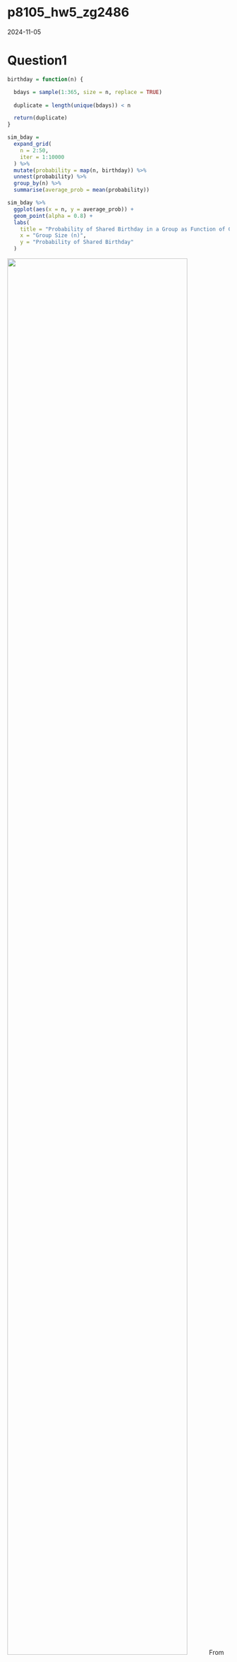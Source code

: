 p8105_hw5_zg2486
================
2024-11-05

# Question1

``` r
birthday = function(n) {

  bdays = sample(1:365, size = n, replace = TRUE)
  
  duplicate = length(unique(bdays)) < n

  return(duplicate)
}

sim_bday = 
  expand_grid(
    n = 2:50,
    iter = 1:10000
  ) %>% 
  mutate(probability = map(n, birthday)) %>% 
  unnest(probability) %>% 
  group_by(n) %>% 
  summarise(average_prob = mean(probability))

sim_bday %>% 
  ggplot(aes(x = n, y = average_prob)) +
  geom_point(alpha = 0.8) +
  labs(
    title = "Probability of Shared Birthday in a Group as Function of Group Size",
    x = "Group Size (n)",
    y = "Probability of Shared Birthday"
  ) 
```

<img src="p8105_hw5_zg2486_files/figure-gfm/unnamed-chunk-2-1.png" width="90%" />
From the plot, we can see the probability that at least two people in
the group will share a birthday by averaging across the 10000 simulation
runs increases as the sample group size become larger.

# Question 2

``` r
library(broom)
sim_mean_sd = function(n = 30, mu, sigma = 5) {
  
  sim_df = 
    tibble(
      x = rnorm(n, mean = mu, sd = sigma)
    )

  t_test_result = t.test(pull(sim_df, x), mu = 0) %>% 
    tidy()

  out_df = 
    sim_df %>%  
    summarize(
      mu_hat = mean(x),
      p_value = pull(t_test_result, p.value)
    )
  
  return(out_df)
}

sim_data = 
  expand_grid(
    mu = 0:6,
    iter = 1:5000
  ) %>% 
  mutate(reject_null = map(mu, sim_mean_sd, n = 30)) %>% 
  unnest(reject_null) %>% 
  mutate(sig_indicator = as.numeric(p_value < 0.05))
```

#### Plot for Power vs True Mean.

``` r
power_plot = 
  sim_data %>% 
  group_by(mu) %>% 
  summarise(power = mean(p_value < 0.05)) %>% 
  ggplot(aes(x = mu, y = power)) + 
  geom_point() +
  geom_line() +
  labs(
    title = "Power of the One-Sample t-Test vs True Mean (Effect Size)",
    x = "True Mean (mu)",
    y = "Power"
  )

power_plot
```

<img src="p8105_hw5_zg2486_files/figure-gfm/unnamed-chunk-4-1.png" width="90%" />
The plot shows that power increases as the true mean (𝜇) increases,
because as the true effect size become larger, the probability of
failing to reject the null hypothesis when it is false (Type II error)
decreases, leading to higher power.

#### Plot of Average estimates of 𝜇̂and 𝜇̂ only in samples for which the null was rejected vs True mean

``` r
average_mu_hat = 
  sim_data %>% 
  group_by(mu) %>% 
  summarise(
    avg_mu_hat = mean(mu_hat),
    avg_mu_hat_reject = mean(mu_hat[p_value < 0.05])
    ) %>% 
  ggplot(aes(x = mu)) + 
  geom_point(aes(y = avg_mu_hat, color = "All")) +
  geom_line(aes(y = avg_mu_hat, color = "All")) +
  geom_point(aes(y = avg_mu_hat_reject, color = "Rejected")) +
  geom_line(aes(y = avg_mu_hat_reject, color = "Rejected")) +
  labs(
    title = "Average estimate of mu_hat vs True Mean (mu)",
    x = "True Mean (mu)",
    y = "Average estimate of mu_hat",
    color = "Scale"
  )

average_mu_hat
```

<img src="p8105_hw5_zg2486_files/figure-gfm/unnamed-chunk-5-1.png" width="90%" />
The average estimate of 𝜇̂ across tests for which the null is rejected is
not equal to the true mean (mu) when effect size is small.

``` r
sim_data %>% 
  ggplot(aes(x = mu_hat)) +
  geom_histogram() +
  facet_grid(mu ~ sig_indicator) +
  labs(
    title = "distribution of mu_hat across different levels of true mean (μ) and significance indicator",
    x = "mu_hat",
    y = "Counts"
  ) +
  theme_minimal()
```

    ## `stat_bin()` using `bins = 30`. Pick better value with `binwidth`.

<img src="p8105_hw5_zg2486_files/figure-gfm/unnamed-chunk-6-1.png" width="90%" />
We can explain why the average of 𝜇̂ across tests for which the null is
rejected is higher than the true mean of 𝜇， because for small true 𝜇,
the variability in 𝜇̂ dominates, and rejection are are influenced by
chance. This leads to average of 𝜇̂ is far from the true mean (𝜇). As the
𝜇increases, the power increases, and the tests better detect the true
effect, leading to the average 𝜇̂ be closer to the true mean (𝜇).

# Question 3

``` r
homicide_df = 
  read_csv("./data/homicide-data.csv") %>% 
  mutate(
    city_state = str_c(city, state, sep = ","),
    resolution = case_when(
      disposition == "Closed without arrest" ~ "unsolved",
      disposition == "Open/No arrest"        ~ "unsolved",
      disposition == "Closed by arrest"      ~ "solved")
  ) %>%
  filter(city_state != "Tulsa,AL")
```

    ## Rows: 52179 Columns: 12
    ## ── Column specification ────────────────────────────────────────────────────────
    ## Delimiter: ","
    ## chr (9): uid, victim_last, victim_first, victim_race, victim_age, victim_sex...
    ## dbl (3): reported_date, lat, lon
    ## 
    ## ℹ Use `spec()` to retrieve the full column specification for this data.
    ## ℹ Specify the column types or set `show_col_types = FALSE` to quiet this message.

``` r
homicide_by_states =
  homicide_df %>% 
  group_by(city_state) %>% 
  summarise(
    total_homicides = n(),
    unsolved_homicides = sum(resolution == "unsolved")
  )
```

The raw data is relatively completed, with few missing value. I noticed
that there is a city “Tulsa” that exist in 2 states, therefore, I will
analyze the data for each city based on the new created variable
`city_state`. And there is only 1 observation in “Tulsa, AL”, so I will
drop this.

#### Estimate the proportion of homicides that are unsolved for city of Baltimore, MD

``` r
prop.test(
  homicide_by_states %>% filter(city_state == "Baltimore,MD") %>% pull(unsolved_homicides), 
  homicide_by_states %>% filter(city_state == "Baltimore,MD") %>% pull(total_homicides)) %>%
  broom::tidy() %>% 
  knitr::kable()
```

| estimate | statistic | p.value | parameter | conf.low | conf.high | method | alternative |
|---:|---:|---:|---:|---:|---:|:---|:---|
| 0.6455607 | 239.011 | 0 | 1 | 0.6275625 | 0.6631599 | 1-sample proportions test with continuity correction | two.sided |

#### Create a tidy dataframe with estimated proportions and CIs for each city

``` r
each_city_df = 
  homicide_by_states %>% 
  mutate(
    prop_test_results = map2(
      .x = unsolved_homicides, .y = total_homicides, ~prop.test(x = .x, n = .y)),
    tidy_results = map(.x = prop_test_results, ~broom::tidy(.x))
  ) %>% 
  unnest(tidy_results) %>% 
  select(city_state, estimate, conf.low, conf.high)
```

#### Estimate the proportion of homicides that are unsolved for each city

``` r
each_city_df %>% 
  mutate(city_state = fct_reorder(city_state, estimate)) %>% 
  ggplot(aes(x = city_state, y = estimate)) +
  geom_point() + 
  geom_errorbar(aes(ymin = conf.low, ymax = conf.high)) + 
  theme(axis.text.x = element_text(angle = 90, vjust = 0.5, hjust = 1)) +
  labs(
    title = "Estimates and CIs for each city",
    x = "city_state",
    y = "Estimate with 95% CI"
  )
```

<img src="p8105_hw5_zg2486_files/figure-gfm/unnamed-chunk-10-1.png" width="90%" />
Richmond,VA and Chicago,IL has the lowest and higher proportion of
unsolved homicides, respectively. Tampa,FL and Savanmah,GA have a wider
range of 95% confidence interval, reflecting greater uncertainty about
where the true proportion of unsolved homicides lie.
